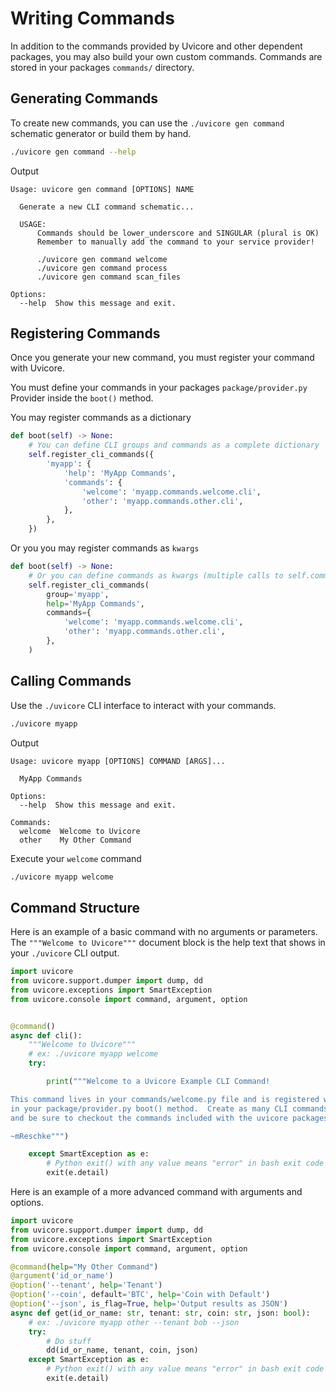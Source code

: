 # Writing Commands

In addition to the commands provided by Uvicore and other dependent packages, you may also build your own custom commands.  Commands are stored in your packages `commands/` directory.

## Generating Commands

To create new commands, you can use the `./uvicore gen command` schematic generator or build them by hand.

```bash
./uvicore gen command --help
```

Output
```
Usage: uvicore gen command [OPTIONS] NAME

  Generate a new CLI command schematic...

  USAGE:
      Commands should be lower_underscore and SINGULAR (plural is OK)
      Remember to manually add the command to your service provider!

      ./uvicore gen command welcome
      ./uvicore gen command process
      ./uvicore gen command scan_files

Options:
  --help  Show this message and exit.
```


## Registering Commands

Once you generate your new command, you must register your command with Uvicore.

You must define your commands in your packages `package/provider.py` Provider inside the `boot()` method.

You may register commands as a dictionary

```python
def boot(self) -> None:
    # You can define CLI groups and commands as a complete dictionary
    self.register_cli_commands({
        'myapp': {
            'help': 'MyApp Commands',
            'commands': {
                'welcome': 'myapp.commands.welcome.cli',
                'other': 'myapp.commands.other.cli',
            },
        },
    })
```

Or you you may register commands as `kwargs`

```python
def boot(self) -> None:
    # Or you can define commands as kwargs (multiple calls to self.commands() are appended)
    self.register_cli_commands(
        group='myapp',
        help='MyApp Commands',
        commands={
            'welcome': 'myapp.commands.welcome.cli',
            'other': 'myapp.commands.other.cli',
        },
    )
```



## Calling Commands

Use the `./uvicore` CLI interface to interact with your commands.

```bash
./uvicore myapp
```

Output

```
Usage: uvicore myapp [OPTIONS] COMMAND [ARGS]...

  MyApp Commands

Options:
  --help  Show this message and exit.

Commands:
  welcome  Welcome to Uvicore
  other    My Other Command
```

Execute your `welcome` command

```bash
./uvicore myapp welcome
```



## Command Structure

Here is an example of a basic command with no arguments or parameters.  The `"""Welcome to Uvicore"""` document block is the help text that shows in your `./uvicore` CLI output.

```python
import uvicore
from uvicore.support.dumper import dump, dd
from uvicore.exceptions import SmartException
from uvicore.console import command, argument, option


@command()
async def cli():
    """Welcome to Uvicore"""
    # ex: ./uvicore myapp welcome
    try:

        print("""Welcome to a Uvicore Example CLI Command!

This command lives in your commands/welcome.py file and is registered with the CLI
in your package/provider.py boot() method.  Create as many CLI commands as needed
and be sure to checkout the commands included with the uvicore packages.

~mReschke""")

    except SmartException as e:
        # Python exit() with any value means "error" in bash exit code speak!
        exit(e.detail)
```

Here is an example of a more advanced command with arguments and options.

```python
import uvicore
from uvicore.support.dumper import dump, dd
from uvicore.exceptions import SmartException
from uvicore.console import command, argument, option

@command(help="My Other Command")
@argument('id_or_name')
@option('--tenant', help='Tenant')
@option('--coin', default='BTC', help='Coin with Default')
@option('--json', is_flag=True, help='Output results as JSON')
async def get(id_or_name: str, tenant: str, coin: str, json: bool):
    # ex: ./uvicore myapp other --tenant bob --json
    try:
        # Do stuff
        dd(id_or_name, tenant, coin, json)
    except SmartException as e:
        # Python exit() with any value means "error" in bash exit code speak!
        exit(e.detail)
```
